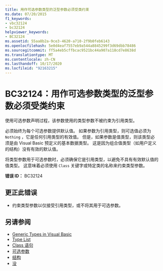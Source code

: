 ```yaml
---
title: 用作可选参数类型的泛型参数必须受类约束
ms.date: 07/20/2015
f1_keywords:
- vbc32124
- bc32124
helpviewer_keywords:
- BC32124
ms.assetid: 55aa8b2a-9ce3-4620-a710-2f9b0feb6143
ms.openlocfilehash: 5e0d4eaf7557eb9a544a8845299f3d69dbb78486
ms.sourcegitcommit: ff5a4eb5cffbcac9521bc44a907a118cd7e8638d
ms.translationtype: MT
ms.contentlocale: zh-CN
ms.lasthandoff: 10/17/2020
ms.locfileid: "92163215"
---
```

# <a name="bc32124-generic-parameters-used-as-optional-parameter-types-must-be-class-constrained"></a>BC32124：用作可选参数类型的泛型参数必须受类约束

使用可选参数声明过程，该参数使用的类型参数不被约束为引用类型。

 必须始终为每个可选参数提供默认值。 如果参数为引用类型，则可选值必须为 `Nothing` ，它是任何引用类型的有效值。 但是，如果参数是值类型，则该类型必须是由 Visual Basic 预定义的基本数据类型。 这是因为组合值类型（如用户定义的结构）没有有效的默认值。

 将类型参数用于可选参数时，必须确保它是引用类型，以避免不具有有效默认值的值类型。 这意味着必须使用 `Class` 关键字或特定类的名称来约束类型参数。

 **错误 ID：** BC32124

## <a name="to-correct-this-error"></a>更正此错误

- 约束类型参数以仅接受引用类型，或不将其用于可选参数。

## <a name="see-also"></a>另请参阅

- [Generic Types in Visual Basic](../../programming-guide/language-features/data-types/generic-types.md)
- [Type List](../statements/type-list.md)
- [Class 语句](../statements/class-statement.md)
- [可选参数](../../programming-guide/language-features/procedures/optional-parameters.md)
- [结构](../../programming-guide/language-features/data-types/structures.md)
- [没](../nothing.md)
